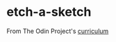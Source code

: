 # etch-a-sketch
From The Odin Project's [curriculum](https://www.theodinproject.com/courses/web-development-101/lessons/javascript-and-jquery)
